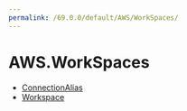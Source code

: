 ```yaml
---
permalink: /69.0.0/default/AWS/WorkSpaces/
---
```


# AWS.WorkSpaces



* [ConnectionAlias](ConnectionAlias.md)
* [Workspace](Workspace.md)